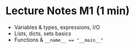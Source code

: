 # Lecture Notes M1 (1 min)
- Variables & types, expressions, I/O
- Lists, dicts, sets basics
- Functions & `__name__ == "__main__"`
